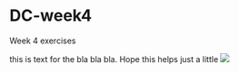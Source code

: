 # DC-week4
Week 4 exercises

this is text for the bla bla bla. Hope this helps just a little
<img src='/Users/Nathan/Desktop/DC class/DCweek4/arrow.png'>
